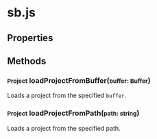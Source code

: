 # sb.js

## Properties


## Methods
### <small>Project</small> loadProjectFromBuffer(<small>buffer: Buffer</small>)
Loads a project from the specified `buffer`.
### <small>Project</small> loadProjectFromPath(<small>path: string</small>)
Loads a project from the specified path.
